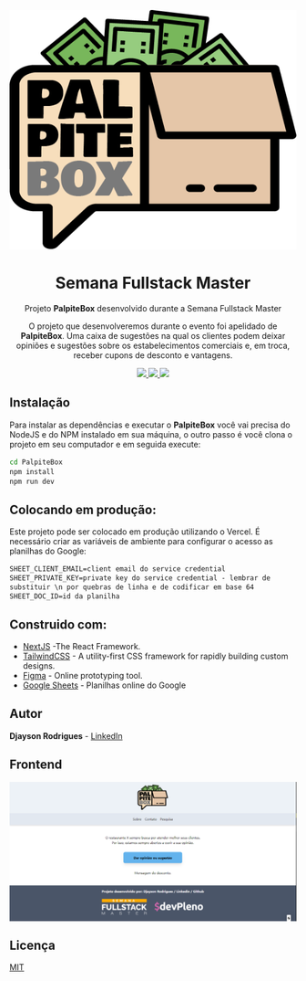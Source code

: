 <p align="center"><img src="./public/logo_palpitebox2.png" ></img>
<h1 align="center">Semana Fullstack Master </h1>
<p align="center">Projeto <strong>PalpiteBox</strong> desenvolvido durante a Semana Fullstack Master</p>
<p align="center">O projeto que desenvolveremos durante o evento foi
apelidado de <strong>PalpiteBox</strong>. Uma caixa de sugestões na qual os
clientes podem deixar opiniões e sugestões sobre os
estabelecimentos comerciais e, em troca, receber cupons de
desconto e vantagens.</p>

<p align="center">
   <a aria-label="Versão do Node" href="https://github.com/nodejs/node/blob/master/doc/changelogs/CHANGELOG_V12.md#12.16.1">
    <img src="https://img.shields.io/badge/node.js@lts-12.16.1-informational?logo=Node.JS"></img>
  </a>
  
   <a aria-label="Versão do Node" href="https://github.com/vercel/next.js/">
    <img src="https://img.shields.io/badge/Next.js-9.4.4-red"></img>
  </a>
  
<a aria-label="Versão do React" href="https://github.com/facebook/react/blob/master/CHANGELOG.md#16131-march-19-2020">
    <img src="https://img.shields.io/badge/react-16.13.1-informational?logo=react"></img>
  </a>
  </p>


  ## Instalação 
Para instalar as dependências e executar o **PalpiteBox** você vai precisa do NodeJS e do NPM instalado em sua máquina, o outro passo é você clona o projeto em seu computador e em seguida execute:
```bash
cd PalpiteBox
npm install
npm run dev
```
## Colocando em produção:

Este projeto pode ser colocado em produção utilizando o Vercel. É necessário criar as variáveis de ambiente para configurar o acesso as planilhas do Google:

```
SHEET_CLIENT_EMAIL=client email do service credential
SHEET_PRIVATE_KEY=private key do service credential - lembrar de substituir \n por quebras de linha e de codificar em base 64
SHEET_DOC_ID=id da planilha
```
## Construido com:
* [NextJS](https://nextjs.org/) -The React Framework.
* [TailwindCSS](https://tailwindcss.com/) - A utility-first CSS framework for
rapidly building custom designs.
* [Figma](https://figma.com/) - Online prototyping tool.
* [Google Sheets](https://drive.google.com) - Planilhas online do Google

## Autor
**Djayson Rodrigues** - [LinkedIn](https://br.linkedin.com/in/djaysonrodrigues)


## Frontend

<img align="center" src="./public/app.png"></img>
## Licença

[MIT](./LICENSE) 
